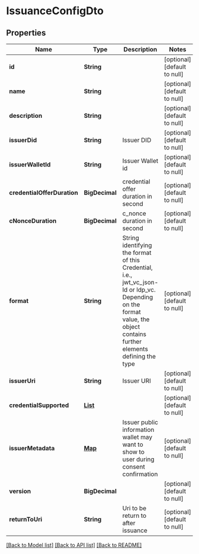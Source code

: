 # IssuanceConfigDto

## Properties

| Name                        | Type                                     | Description                                                                                                                                                             | Notes                        |
| --------------------------- | ---------------------------------------- | ----------------------------------------------------------------------------------------------------------------------------------------------------------------------- | ---------------------------- |
| **id**                      | **String**                               |                                                                                                                                                                         | [optional] [default to null] |
| **name**                    | **String**                               |                                                                                                                                                                         | [optional] [default to null] |
| **description**             | **String**                               |                                                                                                                                                                         | [optional] [default to null] |
| **issuerDid**               | **String**                               | Issuer DID                                                                                                                                                              | [optional] [default to null] |
| **issuerWalletId**          | **String**                               | Issuer Wallet id                                                                                                                                                        | [optional] [default to null] |
| **credentialOfferDuration** | **BigDecimal**                           | credential offer duration in second                                                                                                                                     | [optional] [default to null] |
| **cNonceDuration**          | **BigDecimal**                           | c_nonce duration in second                                                                                                                                              | [optional] [default to null] |
| **format**                  | **String**                               | String identifying the format of this Credential, i.e., jwt_vc_json-ld or ldp_vc. Depending on the format value, the object contains further elements defining the type | [optional] [default to null] |
| **issuerUri**               | **String**                               | Issuer URI                                                                                                                                                              | [optional] [default to null] |
| **credentialSupported**     | [**List**](CredentialSupportedObject.md) |                                                                                                                                                                         | [optional] [default to null] |
| **issuerMetadata**          | [**Map**](AnyType.md)                    | Issuer public information wallet may want to show to user during consent confirmation                                                                                   | [optional] [default to null] |
| **version**                 | **BigDecimal**                           |                                                                                                                                                                         | [optional] [default to null] |
| **returnToUri**             | **String**                               | Uri to be return to after issuance                                                                                                                                      | [optional] [default to null] |

[[Back to Model list]](../README.md#documentation-for-models) [[Back to API list]](../README.md#documentation-for-api-endpoints) [[Back to README]](../README.md)
